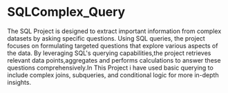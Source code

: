 # SQLComplex_Query
The SQL Project is designed to extract important information from complex datasets by asking specific questions. Using SQL queries, the project focuses on formulating targeted questions that explore various aspects of the data. By leveraging SQL's querying capabilities,the project retrieves relevant data points,aggregates and performs calculations to answer these questions comprehensively.In This Project i have used basic querying to include complex joins, subqueries, and conditional logic for more in-depth insights.
